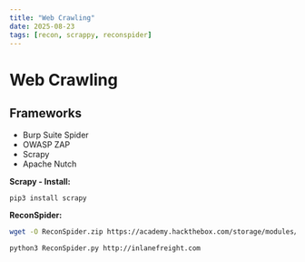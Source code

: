 ```yaml
---
title: "Web Crawling"
date: 2025-08-23
tags: [recon, scrappy, reconspider]
---
```


# Web Crawling 

## Frameworks

- Burp Suite Spider
- OWASP ZAP
- Scrapy
- Apache Nutch

**Scrapy - Install:**

`pip3 install scrapy`

**ReconSpider:**

```bash
wget -O ReconSpider.zip https://academy.hackthebox.com/storage/modules/144/ReconSpider.v1.2.zip

python3 ReconSpider.py http://inlanefreight.com
```
